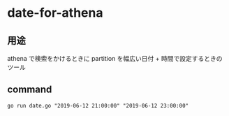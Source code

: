 # date-for-athena

## 用途
athena で検索をかけるときに partition を幅広い日付 +  時間で設定するときのツール

## command

```
go run date.go "2019-06-12 21:00:00" "2019-06-12 23:00:00"
```

